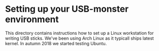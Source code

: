 # Setting up your USB-monster environment

This directory contains instructions how to set up a Linux
workstation for writing USB sticks. We've been using Arch Linux
as it typicall ships latest kernel. In autumn 2018 we started
testing Ubuntu.

